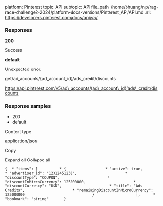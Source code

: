 platform: Pinterest
topic: API
subtopic: API
file_path: /home/bhuang/nlp/rag-race-challenge2-2024/platform-docs-versions/Pinterest_API/API.md
url: https://developers.pinterest.com/docs/api/v5/

### Responses

**200**

Success

**default**

Unexpected error.

get/ad\_accounts/{ad\_account\_id}/ads\_credit/discounts

https://api.pinterest.com/v5/ad\_accounts/{ad\_account\_id}/ads\_credit/discounts

### Response samples

* 200
* default

Content type

application/json

Copy

Expand all Collapse all

`{  * "items": [          * {                  * "active": true,                      * "advertiser_id": "12312451231",                      * "discountType": "COUPON",                      * "discountInMicroCurrency": 125000000,                      * "discountCurrency": "USD",                      * "title": "Ads Credits",                      * "remainingDiscountInMicroCurrency": 125000000                               }                   ],      * "bookmark": "string"       }`